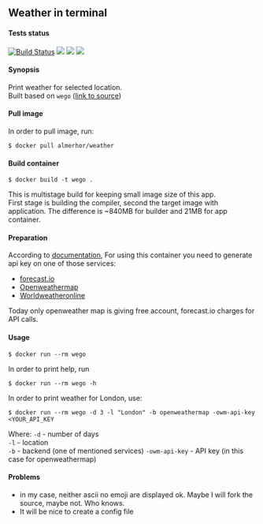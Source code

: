 ## Weather in terminal

#### Tests status

[![Build Status](https://travis-ci.org/pawelpiwosz/docker-weather.svg?branch=master)](https://travis-ci.org/pawelpiwosz/docker-weather)
[![](https://images.microbadger.com/badges/image/almerhor/weather.svg)](https://microbadger.com/images/almerhor/weather "Get your own image badge on microbadger.com")
[![](https://images.microbadger.com/badges/version/almerhor/weather.svg)](https://microbadger.com/images/almerhor/weather "Get your own version badge on microbadger.com")
[![](https://images.microbadger.com/badges/commit/almerhor/weather.svg)](https://microbadger.com/images/almerhor/weather "Get your own commit badge on microbadger.com")

#### Synopsis

Print weather for selected location.  
Built based on `wego` ([link to source](https://github.com/schachmat/wego))

#### Pull image

In order to pull image, run:

```
$ docker pull almerhor/weather
```

#### Build container

```
$ docker build -t wego .
```

This is multistage build for keeping small image size of this app.  
First stage is building the compiler, second the target image with application.
The difference is ~840MB for builder and 21MB for app container.

#### Preparation

According to [documentation](https://github.com/schachmat/wego/README.md),
For using this container you need to generate api key on one of those services:
* [forecast.io](https://developer.forecast.io/register)
* [Openweathermap](https://home.openweathermap.org/users/sign_up)
* [Worldweatheronline](http://www.worldweatheronline.com/)

Today only openweather map is giving free account, forecast.io charges for API
calls.

#### Usage

```
$ docker run --rm wego
```

In order to print help, run

```
$ docker run --rm wego -h
```

In order to print weather for London, use:

```
$ docker run --rm wego -d 3 -l "London" -b openweathermap -owm-api-key <YOUR_API_KEY
```

Where:
`-d` - number of days  
`-l` - location  
`-b` - backend (one of mentioned services)
`-owm-api-key` - API key (in this case for openweathermap)  

#### Problems

* in my case, neither ascii no emoji are displayed ok. Maybe I will fork the
source, maybe not. Who knows.
* It will be nice to create a config file
